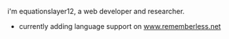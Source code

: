 i'm equationslayer12, a web developer and researcher.
- currently adding language support on www.rememberless.net
